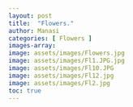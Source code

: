 ```yaml
---
layout: post
title:  "Flowers."
author: Manasi
categories: [ Flowers ]
images-array:
image: assets/images/Flowers.jpg
image: assets/images/Fl1.JPG.jpg
image: assets/images/Fl10.JPG
image: assets/images/Fl12.jpg
image: assets/images/Fl2.jpg
toc: true
---
```

